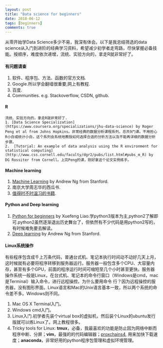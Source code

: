 ```yaml
---
layout: post
title: "Data science for beginners"
date: 2018-06-12
tags: [beginners]
comments: true
---
```


从零开始学Data Science多少不易，我深有体会。以下是我总结筛选的data science从入门到进阶的经典学习资料，希望减少初学者走弯路，尽快掌握必备技能。按顺序，难度依次递增，流统、实验方向的，拿走R就非常好了。

#### 有问题请查

1. 软件、程序包、方法、函数的官方文档.
2. Google.所以学会翻墙很重要,网上有教程.
3. 百度.
4. Communities. e.g. Stackoverflow, CSDN, github.

#### R
    流统、实验方向的，拿走R就非常好了.
    1. [Data Science Specialization](https://www.coursera.org/specializations/jhu-data-science) by Roger Peng et al from Johns Hopkins。非常经典的数据分析课程系列，总共9门课。不用担心R小白或统计小白，这个系列会系统地教授如何选择合适的分析方法以及不能再详细的数据分析步骤。
    2.  [Tutorial: An example of data analysis using the R environment for statistical computing](http://www.css.cornell.edu/faculty/dgr2/pubs/list.html#pubs_m_R) by DG Rossiter from Cornell。上完Peng的课，刚好拿这个论文实例练手。

#### Machine learning

1. [Machine Learning](https://www.coursera.org/learn/machine-learning) by Andrew Ng from Stanford.
2. 南京大学周志华的西瓜书.
3. [值得时不时温习的书籍](https://www.zhihu.com/question/22221180).


#### Python and Deep learning

1. [Python for beginners](https://www.liaoxuefeng.com/wiki/0014316089557264a6b348958f449949df42a6d3a2e542c000) by Xuefeng Liao.学python3版本为主,python2了解即可.python2虽然逐渐退出历史舞台了，但依然有不少代码是用python2写的，有时候难免要去解读。
2. [Deep learning](https://www.coursera.org/specializations/deep-learning) by Andrew Ng from Stanford.

#### Linux系统操作
有些程序包含成千上万条代码，普通台式机、笔记本执行时间动不动好几天上月，这时候就有必要将程序转移到服务器运行。服务器一般包含多个CPU、大容量内存，甚至有多个GPU，前面的程序运行时间可缩短至几个小时甚至更快。服务器操作系统一般是Linux，在台式机、笔记本的命令行窗口（Windows是cmd，mac是Terminal）输入命令，进行远程操控。为什么要用命令
行？因为远程操控的服务器，没有图形界面。Linux语言和Mac的Unix语言基本一致，所以两个系统的命令差不多。Windows则不同。

1. Mac OS X Terminal入门。
2. Windows cmd入门。
3. Linux入门.初学者先装个virtual box的虚拟机，然后装个Linux的ubuntu发行版就可以练Linux了。网上教程很多。
4. Tricky tools for Linux: **tmux**，必备，我最喜欢的功能是防止因为网络中断而程序中断、分屏；**vim**，最强的的代码编辑器；[proxchains4](https://www.jianshu.com/p/812f163cb1e2), 用来加快下载速度；**anaconda**，非常好用的python程序包管理和虚拟环境管理。
